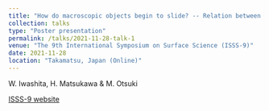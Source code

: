 ```yaml
---
title: "How do macroscopic objects begin to slide? -- Relation between precursor slip and friction coefficient --"
collection: talks
type: "Poster presentation"
permalink: /talks/2021-11-28-talk-1
venue: "The 9th International Symposium on Surface Science (ISSS-9)"
date: 2021-11-28
location: "Takamatsu, Japan (Online)"
---
```

W. Iwashita, H. Matsukawa & M. Otsuki<br>

[ISSS-9 website](https://www.jvss.jp/isss9/)
